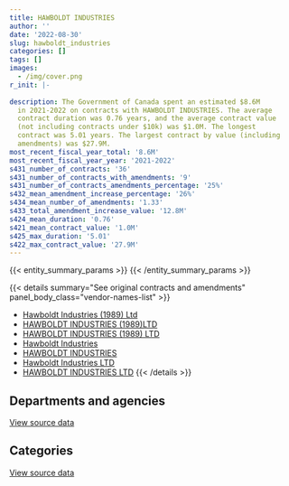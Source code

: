 ```yaml
---
title: HAWBOLDT INDUSTRIES
author: ''
date: '2022-08-30'
slug: hawboldt_industries
categories: []
tags: []
images:
  - /img/cover.png
r_init: |-
  
description: The Government of Canada spent an estimated $8.6M
  in 2021-2022 on contracts with HAWBOLDT INDUSTRIES. The average
  contract duration was 0.76 years, and the average contract value
  (not including contracts under $10k) was $1.0M. The longest
  contract was 5.01 years. The largest contract by value (including
  amendments) was $27.9M.
most_recent_fiscal_year_total: '8.6M'
most_recent_fiscal_year_year: '2021-2022'
s431_number_of_contracts: '36'
s431_number_of_contracts_with_amendments: '9'
s431_number_of_contracts_amendments_percentage: '25%'
s432_mean_amendment_increase_percentage: '26%'
s434_mean_number_of_amendments: '1.33'
s433_total_amendment_increase_value: '12.8M'
s424_mean_duration: '0.76'
s421_mean_contract_value: '1.0M'
s425_max_duration: '5.01'
s422_max_contract_value: '27.9M'
---
```


<script src="/rmarkdown-libs/htmlwidgets/htmlwidgets.js"></script>
<link href="/rmarkdown-libs/datatables-css/datatables-crosstalk.css" rel="stylesheet" />
<script src="/rmarkdown-libs/datatables-binding/datatables.js"></script>
<script src="/rmarkdown-libs/jquery/jquery-3.6.0.min.js"></script>
<link href="/rmarkdown-libs/dt-core-bootstrap/css/dataTables.bootstrap.min.css" rel="stylesheet" />
<link href="/rmarkdown-libs/dt-core-bootstrap/css/dataTables.bootstrap.extra.css" rel="stylesheet" />
<script src="/rmarkdown-libs/dt-core-bootstrap/js/jquery.dataTables.min.js"></script>
<script src="/rmarkdown-libs/dt-core-bootstrap/js/dataTables.bootstrap.min.js"></script>
<link href="/rmarkdown-libs/crosstalk/css/crosstalk.min.css" rel="stylesheet" />
<script src="/rmarkdown-libs/crosstalk/js/crosstalk.min.js"></script>
<script src="/rmarkdown-libs/htmlwidgets/htmlwidgets.js"></script>
<link href="/rmarkdown-libs/datatables-css/datatables-crosstalk.css" rel="stylesheet" />
<script src="/rmarkdown-libs/datatables-binding/datatables.js"></script>
<script src="/rmarkdown-libs/jquery/jquery-3.6.0.min.js"></script>
<link href="/rmarkdown-libs/dt-core-bootstrap/css/dataTables.bootstrap.min.css" rel="stylesheet" />
<link href="/rmarkdown-libs/dt-core-bootstrap/css/dataTables.bootstrap.extra.css" rel="stylesheet" />
<script src="/rmarkdown-libs/dt-core-bootstrap/js/jquery.dataTables.min.js"></script>
<script src="/rmarkdown-libs/dt-core-bootstrap/js/dataTables.bootstrap.min.js"></script>
<link href="/rmarkdown-libs/crosstalk/css/crosstalk.min.css" rel="stylesheet" />
<script src="/rmarkdown-libs/crosstalk/js/crosstalk.min.js"></script>

{{< entity_summary_params >}}
{{< /entity_summary_params >}}

{{< details summary="See original contracts and amendments" panel_body_class="vendor-names-list" >}}
- [Hawboldt Industries (1989) Ltd](https://search.open.canada.ca/en/ct/?sort=contract_value_f%20desc&page=1&search_text=%22Hawboldt%20Industries%20%281989%29%20Ltd%22)
- [HAWBOLDT INDUSTRIES (1989)LTD](https://search.open.canada.ca/en/ct/?sort=contract_value_f%20desc&page=1&search_text=%22HAWBOLDT%20INDUSTRIES%20%281989%29LTD%22)
- [HAWBOLDT INDUSTRIES (1989) LTD](https://search.open.canada.ca/en/ct/?sort=contract_value_f%20desc&page=1&search_text=%22HAWBOLDT%20INDUSTRIES%20%281989%29%20LTD%22)
- [Hawboldt Industries](https://search.open.canada.ca/en/ct/?sort=contract_value_f%20desc&page=1&search_text=%22Hawboldt%20Industries%22)
- [HAWBOLDT INDUSTRIES](https://search.open.canada.ca/en/ct/?sort=contract_value_f%20desc&page=1&search_text=%22HAWBOLDT%20INDUSTRIES%22)
- [Hawboldt Industries LTD](https://search.open.canada.ca/en/ct/?sort=contract_value_f%20desc&page=1&search_text=%22Hawboldt%20Industries%20LTD%22)
- [HAWBOLDT INDUSTRIES LTD](https://search.open.canada.ca/en/ct/?sort=contract_value_f%20desc&page=1&search_text=%22HAWBOLDT%20INDUSTRIES%20LTD%22)
{{< /details >}}

## Departments and agencies

<div id="htmlwidget-1" style="width:100%;height:auto;" class="datatables html-widget"></div>
<script type="application/json" data-for="htmlwidget-1">{"x":{"style":"bootstrap","filter":"none","vertical":false,"data":[["<a href=\"/departments/dfo-mpo/\">Fisheries and Oceans Canada<\/a>","<a href=\"/departments/dnd-mdn/\">National Defence<\/a>"],[965925.32,442950.56],[2068953.05,5775199.35],[1528764.69,5805164.03],[2960255.24,5620720.46]],"container":"<table class=\"table table-striped table-hover row-border order-column display\">\n  <thead>\n    <tr>\n      <th>Department<\/th>\n      <th>2018-2019<\/th>\n      <th>2019-2020<\/th>\n      <th>2020-2021<\/th>\n      <th>2021-2022<\/th>\n    <\/tr>\n  <\/thead>\n<\/table>","options":{"order":[[4,"desc"]],"pageLength":10,"autoWidth":true,"columnDefs":[{"targets":1,"render":"function(data, type, row, meta) {\n    return type !== 'display' ? data : DTWidget.formatCurrency(data, \"$\", 2, 3, \",\", \".\", true, null);\n  }"},{"targets":2,"render":"function(data, type, row, meta) {\n    return type !== 'display' ? data : DTWidget.formatCurrency(data, \"$\", 2, 3, \",\", \".\", true, null);\n  }"},{"targets":3,"render":"function(data, type, row, meta) {\n    return type !== 'display' ? data : DTWidget.formatCurrency(data, \"$\", 2, 3, \",\", \".\", true, null);\n  }"},{"targets":4,"render":"function(data, type, row, meta) {\n    return type !== 'display' ? data : DTWidget.formatCurrency(data, \"$\", 2, 3, \",\", \".\", true, null);\n  }"},{"width":"16%","targets":[1,2,3,4]},{"className":"dt-right","targets":[1,2,3,4]}],"orderClasses":false}},"evals":["options.columnDefs.0.render","options.columnDefs.1.render","options.columnDefs.2.render","options.columnDefs.3.render"],"jsHooks":[]}</script>
<p class="text-right">
<a href="https://github.com/GoC-Spending/contracts-data/tree/main/data/out/vendors/hawboldt_industries/summary_by_fiscal_year_by_department.csv" class="source-data-link btn btn-link">View source data</a>
</p>

## Categories

<div id="htmlwidget-2" style="width:100%;height:auto;" class="datatables html-widget"></div>
<script type="application/json" data-for="htmlwidget-2">{"x":{"style":"bootstrap","filter":"none","vertical":false,"data":[["<a href=\"/categories/facilities_and_construction/\">Facilities and construction<\/a>","<a href=\"/categories/defence/\">Defence<\/a>","<a href=\"/categories/information_technology/\">Information technology<\/a>","<a href=\"/categories/transportation_and_logistics/\">Transportation and logistics<\/a>","<a href=\"/categories/industrial_products_and_services/\">Industrial products and services<\/a>","<a href=\"/categories/human_capital/\">Human capital<\/a>"],[257892.18,null,680915,195898.52,274170.18,null],[null,5550178.19,null,2040675,225021.15,28278.05],[null,5580757.69,null,967916.7,224406.34,560847.99],[27900,5580757.69,315401.32,2502612.87,154303.82,null]],"container":"<table class=\"table table-striped table-hover row-border order-column display\">\n  <thead>\n    <tr>\n      <th>Category<\/th>\n      <th>2018-2019<\/th>\n      <th>2019-2020<\/th>\n      <th>2020-2021<\/th>\n      <th>2021-2022<\/th>\n    <\/tr>\n  <\/thead>\n<\/table>","options":{"order":[[4,"desc"]],"dom":"t","pageLength":30,"autoWidth":true,"columnDefs":[{"targets":1,"render":"function(data, type, row, meta) {\n    return type !== 'display' ? data : DTWidget.formatCurrency(data, \"$\", 2, 3, \",\", \".\", true, null);\n  }"},{"targets":2,"render":"function(data, type, row, meta) {\n    return type !== 'display' ? data : DTWidget.formatCurrency(data, \"$\", 2, 3, \",\", \".\", true, null);\n  }"},{"targets":3,"render":"function(data, type, row, meta) {\n    return type !== 'display' ? data : DTWidget.formatCurrency(data, \"$\", 2, 3, \",\", \".\", true, null);\n  }"},{"targets":4,"render":"function(data, type, row, meta) {\n    return type !== 'display' ? data : DTWidget.formatCurrency(data, \"$\", 2, 3, \",\", \".\", true, null);\n  }"},{"width":"16%","targets":[1,2,3,4]},{"className":"dt-right","targets":[1,2,3,4]}],"orderClasses":false,"lengthMenu":[10,25,30,50,100]}},"evals":["options.columnDefs.0.render","options.columnDefs.1.render","options.columnDefs.2.render","options.columnDefs.3.render"],"jsHooks":[]}</script>
<p class="text-right">
<a href="https://github.com/GoC-Spending/contracts-data/tree/main/data/out/vendors/hawboldt_industries/summary_by_fiscal_year_by_category.csv" class="source-data-link btn btn-link">View source data</a>
</p>
